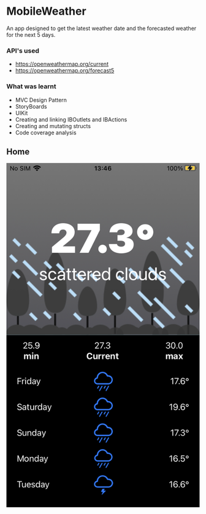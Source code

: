 # MobileWeather
An app designed to get the latest weather date and the forecasted weather for the next 5 days.

### API's used
- https://openweathermap.org/current
- https://openweathermap.org/forecast5

### What was learnt
- MVC Design Pattern
- StoryBoards
- UIKit
- Creating and linking IBOutlets and IBActions
- Creating and mutating structs
- Code coverage analysis

## Home

<img src="images/WeatherForecast.PNG" width=600px;>

